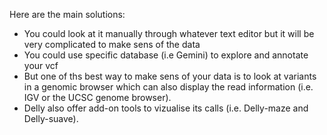 Here are the main solutions:

 * You could look at it manually through whatever text editor but it will be very complicated to make sens of the data
 * You could use specific database (i.e Gemini) to explore and annotate your vcf
 * But one of ths best way to make sens of your data is to look at variants in a genomic browser which can also display the read information (i.e. IGV or the UCSC genome browser). 
 * Delly also offer add-on tools to vizualise its calls (i.e. Delly-maze and Delly-suave).


